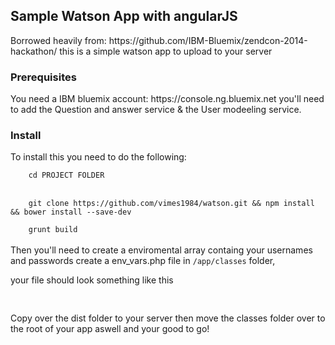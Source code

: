 <h2>Sample Watson App with angularJS</h2>
Borrowed heavily from: 
	https://github.com/IBM-Bluemix/zendcon-2014-hackathon/ 
this is a simple watson app to upload to your server 
<h3>Prerequisites</h3>
You need a IBM bluemix account: 
https://console.ng.bluemix.net
you'll need to add the Question and answer service & the User modeeling service.
<h3>Install</h3>
To install this you need to do the following: 
<br>
<code>
	cd PROJECT FOLDER
</code>
<br>
<code>
	git clone https://github.com/vimes1984/watson.git && npm install && bower install --save-dev
</code>
<code>
	grunt build
</code>
<br>
Then you'll need to create a enviromental array containg your usernames and passwords create a env_vars.php file in <code>/app/classes</code> folder, 
<p>your file should look something like this 
<br>
<pre>
<?php
	$_ENV['username_user_model'] = "USER_MODELLING_USERNAME";
	$_ENV['username_qa'] = "QUESTION_ANSWER_USERNAME";
	$_ENV['password_user_model'] = "USER_MODELING_PASSWORD";
	$_ENV['password_qa'] = "QUESTION_ANSWER_PASSWORD";
?>
</pre>
Copy over the dist folder to your server  then move the classes folder over to the root of your app aswell and your good to go!